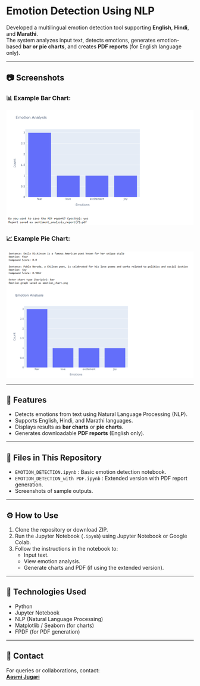 # Emotion Detection Using NLP

Developed a multilingual emotion detection tool supporting **English**, **Hindi**, and **Marathi**.  
The system analyzes input text, detects emotions, generates emotion-based **bar or pie charts**, and creates **PDF reports** (for English language only).

---

## 📷 Screenshots

### 📊 Example Bar Chart:
![Bar Chart](Screenshot%202025-07-19%20114446.png)

### 📈 Example Pie Chart:
![Pie Chart](Screenshot%202025-07-19%20114431.png)

---

## 🚀 Features

- Detects emotions from text using Natural Language Processing (NLP).
- Supports English, Hindi, and Marathi languages.
- Displays results as **bar charts** or **pie charts**.
- Generates downloadable **PDF reports** (English only).

---

## 📁 Files in This Repository

- `EMOTION_DETECTION.ipynb` : Basic emotion detection notebook.
- `EMOTION_DETECTION_with PDF.ipynb` : Extended version with PDF report generation.
- Screenshots of sample outputs.

---

## ⚙️ How to Use

1. Clone the repository or download ZIP.
2. Run the Jupyter Notebook (`.ipynb`) using Jupyter Notebook or Google Colab.
3. Follow the instructions in the notebook to:
   - Input text.
   - View emotion analysis.
   - Generate charts and PDF (if using the extended version).

---

## 📌 Technologies Used

- Python
- Jupyter Notebook
- NLP (Natural Language Processing)
- Matplotlib / Seaborn (for charts)
- FPDF (for PDF generation)

---

## 📎 Contact

For queries or collaborations, contact:  
**[Aasmi Jugari](https://github.com/AasmiJugari)**
